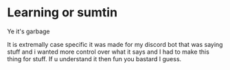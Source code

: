 # Learning or sumtin

Ye it's garbage

It is extremally case specific it was made for my discord bot that was saying stuff and i wanted more control over what it says and I had to make this thing for stuff.
If u understand it then fun you bastard I guess.